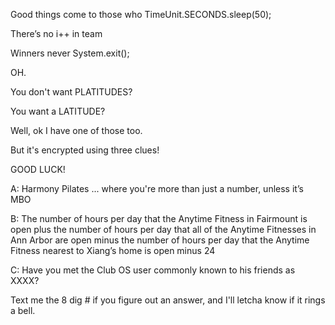 Good things come to those who TimeUnit.SECONDS.sleep(50);

There’s no i++ in team

Winners never System.exit();

OH.

You don't want PLATITUDES?

You want a LATITUDE?

Well, ok I have one of those too.

But it's encrypted using three clues!

GOOD LUCK!

A: Harmony Pilates ... where you're more than just a number, unless it’s MBO

B: The number of hours per day that the Anytime Fitness in Fairmount is open plus the number of hours per day that all of the Anytime Fitnesses in Ann Arbor are open minus the number of hours per day that the Anytime Fitness nearest to Xiang’s home is open minus 24

C: Have you met the Club OS user commonly known to his friends as XXXX?

Text me the 8 dig # if you figure out an answer, and I'll letcha know if it rings a bell.
